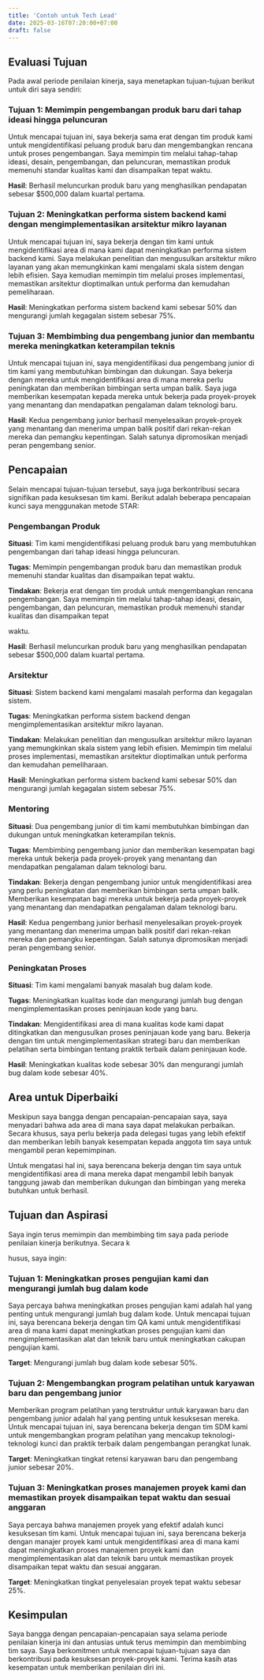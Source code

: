 ```yaml
---
title: 'Contoh untuk Tech Lead'
date: 2025-03-16T07:20:00+07:00
draft: false
---
```


## **Evaluasi Tujuan**

Pada awal periode penilaian kinerja, saya menetapkan tujuan-tujuan berikut untuk diri saya sendiri:

### **Tujuan 1: Memimpin pengembangan produk baru dari tahap ideasi hingga peluncuran**

Untuk mencapai tujuan ini, saya bekerja sama erat dengan tim produk kami untuk mengidentifikasi peluang produk baru dan mengembangkan rencana untuk proses pengembangan. Saya memimpin tim melalui tahap-tahap ideasi, desain, pengembangan, dan peluncuran, memastikan produk memenuhi standar kualitas kami dan disampaikan tepat waktu.

**Hasil**: Berhasil meluncurkan produk baru yang menghasilkan pendapatan sebesar $500,000 dalam kuartal pertama.

### **Tujuan 2: Meningkatkan performa sistem backend kami dengan mengimplementasikan arsitektur mikro layanan**

Untuk mencapai tujuan ini, saya bekerja dengan tim kami untuk mengidentifikasi area di mana kami dapat meningkatkan performa sistem backend kami. Saya melakukan penelitian dan mengusulkan arsitektur mikro layanan yang akan memungkinkan kami mengalami skala sistem dengan lebih efisien. Saya kemudian memimpin tim melalui proses implementasi, memastikan arsitektur dioptimalkan untuk performa dan kemudahan pemeliharaan.

**Hasil**: Meningkatkan performa sistem backend kami sebesar 50% dan mengurangi jumlah kegagalan sistem sebesar 75%.

### **Tujuan 3: Membimbing dua pengembang junior dan membantu mereka meningkatkan keterampilan teknis**

Untuk mencapai tujuan ini, saya mengidentifikasi dua pengembang junior di tim kami yang membutuhkan bimbingan dan dukungan. Saya bekerja dengan mereka untuk mengidentifikasi area di mana mereka perlu peningkatan dan memberikan bimbingan serta umpan balik. Saya juga memberikan kesempatan kepada mereka untuk bekerja pada proyek-proyek yang menantang dan mendapatkan pengalaman dalam teknologi baru.

**Hasil**: Kedua pengembang junior berhasil menyelesaikan proyek-proyek yang menantang dan menerima umpan balik positif dari rekan-rekan mereka dan pemangku kepentingan. Salah satunya dipromosikan menjadi peran pengembang senior.

## **Pencapaian**

Selain mencapai tujuan-tujuan tersebut, saya juga berkontribusi secara signifikan pada kesuksesan tim kami. Berikut adalah beberapa pencapaian kunci saya menggunakan metode STAR:

### **Pengembangan Produk**

**Situasi**: Tim kami mengidentifikasi peluang produk baru yang membutuhkan pengembangan dari tahap ideasi hingga peluncuran.

**Tugas**: Memimpin pengembangan produk baru dan memastikan produk memenuhi standar kualitas dan disampaikan tepat waktu.

**Tindakan**: Bekerja erat dengan tim produk untuk mengembangkan rencana pengembangan. Saya memimpin tim melalui tahap-tahap ideasi, desain, pengembangan, dan peluncuran, memastikan produk memenuhi standar kualitas dan disampaikan tepat

waktu.

**Hasil**: Berhasil meluncurkan produk baru yang menghasilkan pendapatan sebesar $500,000 dalam kuartal pertama.

### **Arsitektur**

**Situasi**: Sistem backend kami mengalami masalah performa dan kegagalan sistem.

**Tugas**: Meningkatkan performa sistem backend dengan mengimplementasikan arsitektur mikro layanan.

**Tindakan**: Melakukan penelitian dan mengusulkan arsitektur mikro layanan yang memungkinkan skala sistem yang lebih efisien. Memimpin tim melalui proses implementasi, memastikan arsitektur dioptimalkan untuk performa dan kemudahan pemeliharaan.

**Hasil**: Meningkatkan performa sistem backend kami sebesar 50% dan mengurangi jumlah kegagalan sistem sebesar 75%.

### **Mentoring**

**Situasi**: Dua pengembang junior di tim kami membutuhkan bimbingan dan dukungan untuk meningkatkan keterampilan teknis.

**Tugas**: Membimbing pengembang junior dan memberikan kesempatan bagi mereka untuk bekerja pada proyek-proyek yang menantang dan mendapatkan pengalaman dalam teknologi baru.

**Tindakan**: Bekerja dengan pengembang junior untuk mengidentifikasi area yang perlu peningkatan dan memberikan bimbingan serta umpan balik. Memberikan kesempatan bagi mereka untuk bekerja pada proyek-proyek yang menantang dan mendapatkan pengalaman dalam teknologi baru.

**Hasil**: Kedua pengembang junior berhasil menyelesaikan proyek-proyek yang menantang dan menerima umpan balik positif dari rekan-rekan mereka dan pemangku kepentingan. Salah satunya dipromosikan menjadi peran pengembang senior.

### **Peningkatan Proses**

**Situasi**: Tim kami mengalami banyak masalah bug dalam kode.

**Tugas**: Meningkatkan kualitas kode dan mengurangi jumlah bug dengan mengimplementasikan proses peninjauan kode yang baru.

**Tindakan**: Mengidentifikasi area di mana kualitas kode kami dapat ditingkatkan dan mengusulkan proses peninjauan kode yang baru. Bekerja dengan tim untuk mengimplementasikan strategi baru dan memberikan pelatihan serta bimbingan tentang praktik terbaik dalam peninjauan kode.

**Hasil**: Meningkatkan kualitas kode sebesar 30% dan mengurangi jumlah bug dalam kode sebesar 40%.

## **Area untuk Diperbaiki**

Meskipun saya bangga dengan pencapaian-pencapaian saya, saya menyadari bahwa ada area di mana saya dapat melakukan perbaikan. Secara khusus, saya perlu bekerja pada delegasi tugas yang lebih efektif dan memberikan lebih banyak kesempatan kepada anggota tim saya untuk mengambil peran kepemimpinan.

Untuk mengatasi hal ini, saya berencana bekerja dengan tim saya untuk mengidentifikasi area di mana mereka dapat mengambil lebih banyak tanggung jawab dan memberikan dukungan dan bimbingan yang mereka butuhkan untuk berhasil.

## Tujuan dan Aspirasi

Saya ingin terus memimpin dan membimbing tim saya pada periode penilaian kinerja berikutnya. Secara k

husus, saya ingin:

### Tujuan 1: Meningkatkan proses pengujian kami dan mengurangi jumlah bug dalam kode

Saya percaya bahwa meningkatkan proses pengujian kami adalah hal yang penting untuk mengurangi jumlah bug dalam kode. Untuk mencapai tujuan ini, saya berencana bekerja dengan tim QA kami untuk mengidentifikasi area di mana kami dapat meningkatkan proses pengujian kami dan mengimplementasikan alat dan teknik baru untuk meningkatkan cakupan pengujian kami.

**Target**: Mengurangi jumlah bug dalam kode sebesar 50%.

### Tujuan 2: Mengembangkan program pelatihan untuk karyawan baru dan pengembang junior

Memberikan program pelatihan yang terstruktur untuk karyawan baru dan pengembang junior adalah hal yang penting untuk kesuksesan mereka. Untuk mencapai tujuan ini, saya berencana bekerja dengan tim SDM kami untuk mengembangkan program pelatihan yang mencakup teknologi-teknologi kunci dan praktik terbaik dalam pengembangan perangkat lunak.

**Target**: Meningkatkan tingkat retensi karyawan baru dan pengembang junior sebesar 20%.

### Tujuan 3: Meningkatkan proses manajemen proyek kami dan memastikan proyek disampaikan tepat waktu dan sesuai anggaran

Saya percaya bahwa manajemen proyek yang efektif adalah kunci kesuksesan tim kami. Untuk mencapai tujuan ini, saya berencana bekerja dengan manajer proyek kami untuk mengidentifikasi area di mana kami dapat meningkatkan proses manajemen proyek kami dan mengimplementasikan alat dan teknik baru untuk memastikan proyek disampaikan tepat waktu dan sesuai anggaran.

**Target**: Meningkatkan tingkat penyelesaian proyek tepat waktu sebesar 25%.

## Kesimpulan

Saya bangga dengan pencapaian-pencapaian saya selama periode penilaian kinerja ini dan antusias untuk terus memimpin dan membimbing tim saya. Saya berkomitmen untuk mencapai tujuan-tujuan saya dan berkontribusi pada kesuksesan proyek-proyek kami. Terima kasih atas kesempatan untuk memberikan penilaian diri ini.
